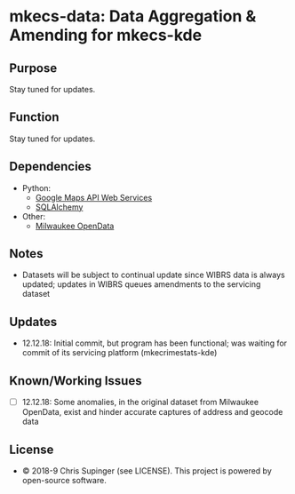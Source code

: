 # mkecs-data: Data Aggregation & Amending for mkecs-kde

## Purpose
Stay tuned for updates.

## Function
Stay tuned for updates.

## Dependencies
* Python:
  * [Google Maps API Web Services](https://github.com/googlemaps/google-maps-services-python)
  * [SQLAlchemy](http://www.sqlalchemy.org)
* Other:
  * [Milwaukee OpenData](https://data.milwaukee.gov)

## Notes
* Datasets will be subject to continual update since WIBRS data is always updated; updates in WIBRS queues amendments to the servicing dataset

## Updates
* 12.12.18: Initial commit, but program has been functional; was waiting for commit of its servicing platform (mkecrimestats-kde)

## Known/Working Issues
* [ ] 12.12.18: Some anomalies, in the original dataset from Milwaukee OpenData, exist and hinder accurate captures of address and geocode data

## License
* © 2018-9 Chris Supinger (see LICENSE).  This project is powered by open-source software.
